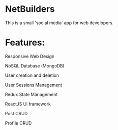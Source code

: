 # NetBuilders

This is a small 'social media' app for web developers.

# Features:

Responsive Web Design

NoSQL Database (MongoDB)

User creation and deletion

User Sessions Management

Redux State Management

ReactJS UI framework

Post CRUD

Profile CRUD
